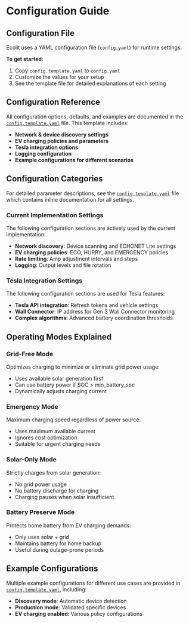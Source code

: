 # Configuration Guide

## Configuration File

Ecolit uses a YAML configuration file (`config.yaml`) for runtime settings. 

**To get started:**
1. Copy `config.template.yaml` to `config.yaml`
2. Customize the values for your setup
3. See the template file for detailed explanations of each setting

## Configuration Reference

All configuration options, defaults, and examples are documented in the [`config.template.yaml`](../config.template.yaml) file. This template includes:

- **Network & device discovery settings**
- **EV charging policies and parameters**
- **Tesla integration options**
- **Logging configuration**
- **Example configurations for different scenarios**

## Configuration Categories

For detailed parameter descriptions, see the [`config.template.yaml`](../config.template.yaml) file which contains inline documentation for all settings.

### Current Implementation Settings
The following configuration sections are actively used by the current implementation:
- **Network discovery**: Device scanning and ECHONET Lite settings
- **EV charging policies**: ECO, HURRY, and EMERGENCY policies  
- **Rate limiting**: Amp adjustment intervals and steps
- **Logging**: Output levels and file rotation

### Tesla Integration Settings  
The following configuration sections are used for Tesla features:
- **Tesla API integration**: Refresh tokens and vehicle settings
- **Wall Connector**: IP address for Gen 3 Wall Connector monitoring
- **Complex algorithms**: Advanced battery coordination thresholds

## Operating Modes Explained

### Grid-Free Mode
Optimizes charging to minimize or eliminate grid power usage:
- Uses available solar generation first
- Can use battery power if SOC > min_battery_soc
- Dynamically adjusts charging current

### Emergency Mode
Maximum charging speed regardless of power source:
- Uses maximum available current
- Ignores cost optimization
- Suitable for urgent charging needs

### Solar-Only Mode
Strictly charges from solar generation:
- No grid power usage
- No battery discharge for charging
- Charging pauses when solar insufficient

### Battery Preserve Mode
Protects home battery from EV charging demands:
- Only uses solar + grid
- Maintains battery for home backup
- Useful during outage-prone periods

## Example Configurations

Multiple example configurations for different use cases are provided in [`config.template.yaml`](../config.template.yaml), including:

- **Discovery mode**: Automatic device detection
- **Production mode**: Validated specific devices  
- **EV charging enabled**: Various policy configurations